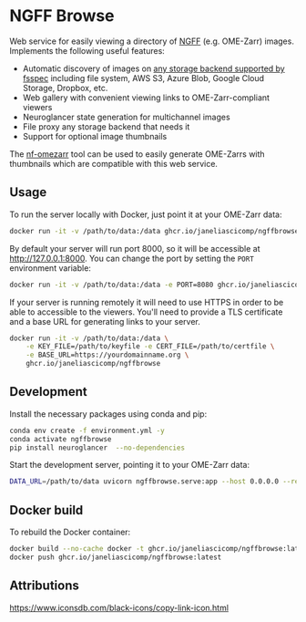 
# NGFF Browse

Web service for easily viewing a directory of [NGFF](https://github.com/ome/ngff) (e.g. OME-Zarr) images. Implements the following useful features:

* Automatic discovery of images on [any storage backend supported by fsspec](https://filesystem-spec.readthedocs.io/en/latest/api.html#other-known-implementations) including file system, AWS S3, Azure Blob, Google Cloud Storage, Dropbox, etc.
* Web gallery with convenient viewing links to OME-Zarr-compliant viewers
* Neuroglancer state generation for multichannel images
* File proxy any storage backend that needs it
* Support for optional image thumbnails

The [nf-omezarr](https://github.com/JaneliaSciComp/nf-omezarr) tool can be used to easily generate OME-Zarrs with thumbnails which are compatible with this web service.

## Usage

To run the server locally with Docker, just point it at your OME-Zarr data:

```bash
docker run -it -v /path/to/data:/data ghcr.io/janeliascicomp/ngffbrowse
```

By default your server will run port 8000, so it will be accessible at <http://127.0.0.1:8000>. You can change the port by setting the `PORT` environment variable:

```bash
docker run -it -v /path/to/data:/data -e PORT=8080 ghcr.io/janeliascicomp/ngffbrowse
```

If your server is running remotely it will need to use HTTPS in order to be able to accessible to the viewers. You'll need to provide a TLS certificate and a base URL for generating links to your server.

```bash
docker run -it -v /path/to/data:/data \
    -e KEY_FILE=/path/to/keyfile -e CERT_FILE=/path/to/certfile \
    -e BASE_URL=https://yourdomainname.org \
    ghcr.io/janeliascicomp/ngffbrowse
```

## Development

Install the necessary packages using conda and pip:

```bash
conda env create -f environment.yml -y
conda activate ngffbrowse
pip install neuroglancer  --no-dependencies
```

Start the development server, pointing it to your OME-Zarr data:

```bash
DATA_URL=/path/to/data uvicorn ngffbrowse.serve:app --host 0.0.0.0 --reload
```

## Docker build

To rebuild the Docker container:

```bash
docker build --no-cache docker -t ghcr.io/janeliascicomp/ngffbrowse:latest
docker push ghcr.io/janeliascicomp/ngffbrowse:latest
```

## Attributions

<https://www.iconsdb.com/black-icons/copy-link-icon.html>
